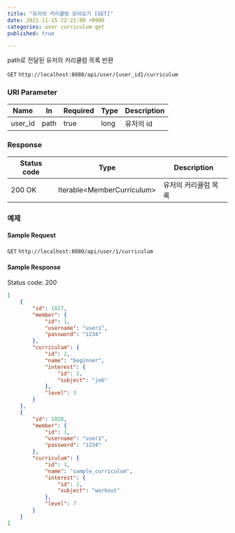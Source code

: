 ```yaml
---
title: "유저의 커리큘럼 읽어오기 [GET]"
date: 2021-11-15 22:21:00 +0900
categories: user curriculum get
published: true

---
```


path로 전달된 유저의 커리큘럼 목록 반환

`GET` `http://localhost:8080/api/user/{user_id}/curriculum`

### URI Parameter

| Name    | In   | Required | Type | Description |
| ------- | ---- | -------- | ---- | ----------- |
| user_id | path | true     | long | 유저의 id   |

### Response

| Status code | Type                        | Description          |
| ----------- | --------------------------- | -------------------- |
| 200 OK      | Iterable\<MemberCurriculum> | 유저의 커리큘럼 목록 |



### 예제

#### Sample Request

`GET` `http://localhost:8080/api/user/1/curriculum`

#### Sample Response

Status code: 200

```json
[
    {
        "id": 1027,
        "member": {
            "id": 1,
            "username": "user1",
            "password": "1234"
        },
        "curriculum": {
            "id": 2,
            "name": "beginner",
            "interest": {
                "id": 2,
                "subject": "job"
            },
            "level": 3
        }
    },
    {
        "id": 1028,
        "member": {
            "id": 1,
            "username": "user1",
            "password": "1234"
        },
        "curriculum": {
            "id": 1,
            "name": "sample_curriculum",
            "interest": {
                "id": 1,
                "subject": "workout"
            },
            "level": 7
        }
    }
]
```

